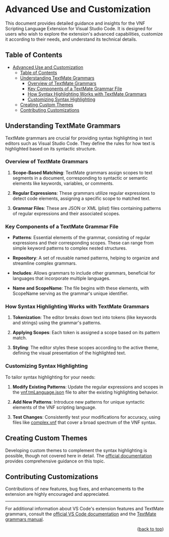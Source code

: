 # Advanced Use and Customization

This document provides detailed guidance and insights for the VNF Scripting Language Extension for Visual Studio Code. It is designed for users who wish to explore the extension's advanced capabilities, customize it according to their needs, and understand its technical details.

## Table of Contents
- [Advanced Use and Customization](#advanced-use-and-customization)
  - [Table of Contents](#table-of-contents)
  - [Understanding TextMate Grammars](#understanding-textmate-grammars)
    - [Overview of TextMate Grammars](#overview-of-textmate-grammars)
    - [Key Components of a TextMate Grammar File](#key-components-of-a-textmate-grammar-file)
    - [How Syntax Highlighting Works with TextMate Grammars](#how-syntax-highlighting-works-with-textmate-grammars)
    - [Customizing Syntax Highlighting](#customizing-syntax-highlighting)
  - [Creating Custom Themes](#creating-custom-themes)
  - [Contributing Customizations](#contributing-customizations)

## Understanding TextMate Grammars

TextMate grammars are crucial for providing syntax highlighting in text editors such as Visual Studio Code. They define the rules for how text is highlighted based on its syntactic structure.

### Overview of TextMate Grammars

1. **Scope-Based Matching**: TextMate grammars assign scopes to text segments in a document, corresponding to syntactic or semantic elements like keywords, variables, or comments.

2. **Regular Expressions**: These grammars utilize regular expressions to detect code elements, assigning a specific scope to matched text.

3. **Grammar Files**: These are JSON or XML (plist) files containing patterns of regular expressions and their associated scopes.

### Key Components of a TextMate Grammar File

- **Patterns**: Essential elements of the grammar, consisting of regular expressions and their corresponding scopes. These can range from simple keyword patterns to complex nested structures.

- **Repository**: A set of reusable named patterns, helping to organize and streamline complex grammars.

- **Includes**: Allows grammars to include other grammars, beneficial for languages that incorporate multiple languages.

- **Name and ScopeName**: The file begins with these elements, with ScopeName serving as the grammar's unique identifier.

### How Syntax Highlighting Works with TextMate Grammars

1. **Tokenization**: The editor breaks down text into tokens (like keywords and strings) using the grammar's patterns.

2. **Applying Scopes**: Each token is assigned a scope based on its pattern match.

3. **Styling**: The editor styles these scopes according to the active theme, defining the visual presentation of the highlighted text.

### Customizing Syntax Highlighting

To tailor syntax highlighting for your needs:

1. **Modify Existing Patterns**: Update the regular expressions and scopes in the [vnf.tmLanguage.json](syntaxes/vnf.tmLanguage.json) file to alter the existing highlighting behavior.

2. **Add New Patterns**: Introduce new patterns for unique syntactic elements of the VNF scripting language.

3. **Test Changes**: Consistently test your modifications for accuracy, using files like [complex.vnf](examples/complex.vnf) that cover a broad spectrum of the VNF syntax.

## Creating Custom Themes

Developing custom themes to complement the syntax highlighting is possible, though not covered here in detail. The [official documentation](https://code.visualstudio.com/api/extension-guides/color-theme#syntax-colors) provides comprehensive guidance on this topic.

## Contributing Customizations

Contributions of new features, bug fixes, and enhancements to the extension are highly encouraged and appreciated.

---

For additional information about VS Code's extension features and TextMate grammars, consult the [official VS Code documentation](https://code.visualstudio.com/api/language-extensions/syntax-highlight-guide) and the [TextMate grammars manual](https://macromates.com/manual/en/language_grammars).

<p align="right">(<a href="#advanced-use-and-customization">back to top</a>)</p>
